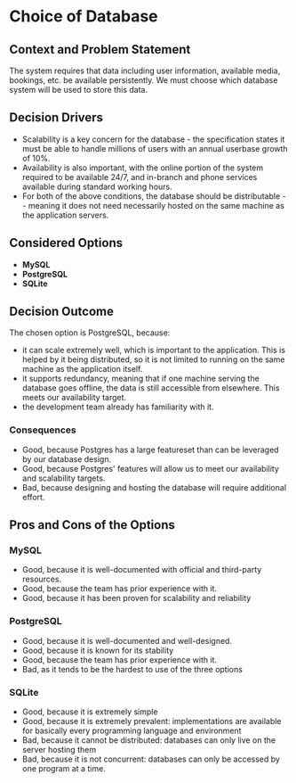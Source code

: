 # Choice of Database

## Context and Problem Statement

The system requires that data including user information, available media, bookings, etc. be available persistently.
We must choose which database system will be used to store this data.

## Decision Drivers

* Scalability is a key concern for the database - the specification states it must be able to handle millions of users with an annual userbase growth of 10%.
* Availability is also important, with the online portion of the system required to be available 24/7, and in-branch and phone services available during standard working hours.
* For both of the above conditions, the database should be distributable -- meaning it does not need necessarily hosted on the same machine as the application servers.

## Considered Options

* **MySQL**
* **PostgreSQL**
* **SQLite**

## Decision Outcome

The chosen option is PostgreSQL, because:

- it can scale extremely well, which is important to the application. This is helped by it being distributed, so it is not limited to running on the same machine as the application itself.
- it supports redundancy, meaning that if one machine serving the database goes offline, the data is still accessible from elsewhere. This meets our availability target.
- the development team already has familiarity with it.

### Consequences

* Good, because Postgres has a large featureset than can be leveraged by our database design.
* Good, because Postgres' features will allow us to meet our availability and scalability targets.
* Bad, because designing and hosting the database will require additional effort. 

## Pros and Cons of the Options

### MySQL

* Good, because it is well-documented with official and third-party resources.
* Good, because the team has prior experience with it.
* Good, because it has been proven for scalability and reliability

### PostgreSQL

* Good, because it is well-documented and well-designed.
* Good, because it is known for its stability
* Good, because the team has prior experience with it.
* Bad, as it tends to be the hardest to use of the three options

### SQLite

* Good, because it is extremely simple
* Good, because it is extremely prevalent: implementations are available for basically every programming language and environment
* Bad, because it cannot be distributed: databases can only live on the server hosting them
* Bad, because it is not concurrent: databases can only be accessed by one program at a time.
